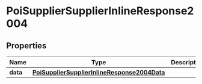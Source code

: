 # PoiSupplierSupplierInlineResponse2004

## Properties
Name | Type | Description | Notes
------------ | ------------- | ------------- | -------------
**data** | [**PoiSupplierSupplierInlineResponse2004Data**](PoiSupplierSupplierInlineResponse2004Data.md) |  | 
